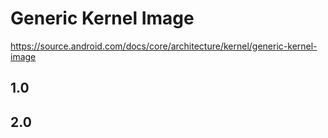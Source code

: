 # Generic Kernel Image

https://source.android.com/docs/core/architecture/kernel/generic-kernel-image
## 1.0
## 2.0